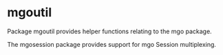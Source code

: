 # mgoutil

Package mgoutil provides helper functions relating to the mgo package.

The mgosession package provides support for mgo Session multiplexing.
